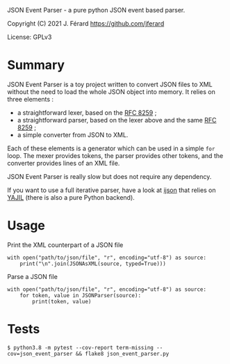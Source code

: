 JSON Event Parser - a pure python JSON event based parser.

Copyright (C) 2021 J. Férard <https://github.com/jferard>

License: GPLv3

# Summary
JSON Event Parser is a toy project written to convert JSON files to XML without
the need to load the whole JSON object into memory. It relies on three elements :
* a straightforward lexer, based on the [RFC 8259](
  https://datatracker.ietf.org/doc/html/rfc8259) ;
* a straightforward parser, based on the lexer above and the same [RFC 8259](
  https://datatracker.ietf.org/doc/html/rfc8259) ;
* a simple converter from JSON to XML.

Each of these elements is a generator which can be used in a simple `for` loop.
The mexer provides tokens, the parser provides other tokens, and 
the converter provides lines of an XML file.

JSON Event Parser is really slow but does not require any dependency.

If you want to use a full iterative parser, have a look at 
[ijson](https://pypi.org/project/ijson) that relies on [YAJIL](
http://lloyd.github.com/yajl/) (there is also a pure Python backend). 

# Usage

Print the XML counterpart of a JSON file

    with open("path/to/json/file", "r", encoding="utf-8") as source:
        print("\n".join(JSONAsXML(source, typed=True)))

Parse a JSON file

    with open("path/to/json/file", "r", encoding="utf-8") as source:
        for token, value in JSONParser(source):
            print(token, value)

# Tests

    $ python3.8 -m pytest --cov-report term-missing --cov=json_event_parser && flake8 json_event_parser.py

